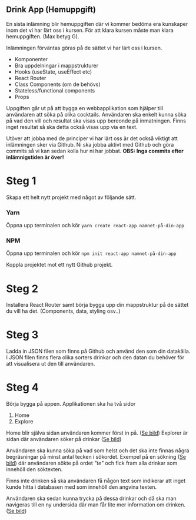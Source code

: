 
## Drink App (Hemuppgift)

En sista inlämning blir hemuppgiften där vi kommer bedöma era kunskaper inom det vi har lärt oss i kursen. För att klara kursen måste man klara hemuppgiften. (Max betyg G). 

Inlämningen förväntas göras på de sättet vi har lärt oss i kursen. 

- Komponenter
- Bra uppdelningar i mappstrukturer
- Hooks (useState, useEffect etc)
- React Router
- Class Components (om de behövs)
- Stateless/functional components
- Props

Uppgiften går ut på att bygga en webbapplikation som hjälper till användaren att söka på olika cocktails. Användaren ska enkelt kunna söka på vad den vill och resultat ska visas upp bereonde på inmatningen. Finns inget resultat så ska detta också visas upp via en text.

Utöver att jobba med de principer vi har lärt oss är det också viktigt att inlämningen sker via Github. Ni ska jobba aktivt med Github och göra commits så vi kan sedan kolla hur ni har jobbat. **OBS: Inga commits efter inlämnigstiden är över!**


# Steg 1 
Skapa ett helt nytt projekt med något av följande sätt.

### Yarn

Öppna upp terminalen och kör  `yarn create react-app namnet-på-din-app`

### [](https://github.com/molndal-react/week-3-exercise#npm)NPM

Öppna upp terminalen och kör  `npm init react-app namnet-på-din-app`

Koppla projektet mot ett nytt Github projekt. 

# Steg 2
Installera React Router samt börja bygga upp din mappstruktur på de sättet du vill ha det. (Components, data, styling osv..)

# Steg 3 
Ladda in JSON filen som finns på Github och använd den som din datakälla. I JSON filen finns flera olika sorters drinkar och den datan du behöver för att visualisera ut den till användaren.

# Steg 4

Börja bygga på appen. Applikationen ska ha två sidor

 1. Home
 2. Explore

Home blir själva sidan användaren kommer först in på. ([Se bild](https://ibb.co/H4Z1MMf))
Explorer är sidan där användaren söker på drinkar ([Se bild](https://ibb.co/nQZcS5m)) 

Användaren ska kunna söka på vad som helst och det ska inte finnas några begräsningar på minst antal tecken i sökordet. Exempel på en sökning ([Se bild](https://ibb.co/f2c08Pb)) där användaren sökte på ordet *"te"* och fick fram alla drinkar som innehöll den söktexten.

Finns inte drinken så ska användaren få någon text som indikerar att inget kunde hitta i databasen med som innehöll den angvina texten.

Användaren ska sedan kunna trycka på dessa drinkar och då ska man navigeras till en ny undersida där man får lite mer information om drinken. ([Se bild](https://ibb.co/4wb2HqY))



